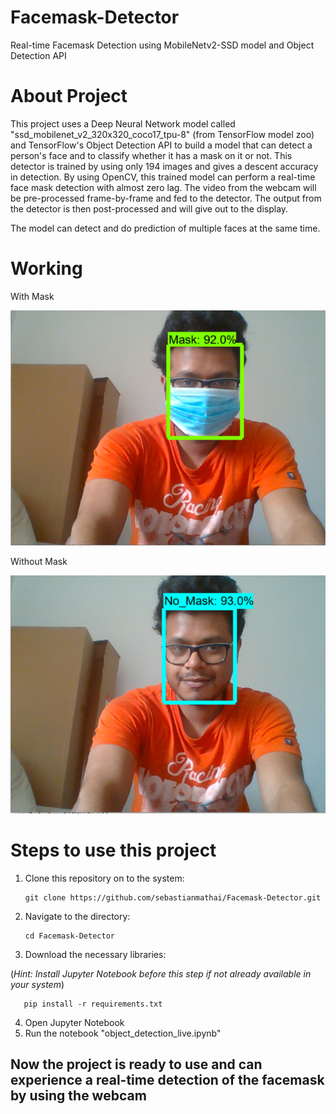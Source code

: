 # Facemask-Detector
Real-time Facemask Detection using MobileNetv2-SSD model and Object Detection API

# About Project
This project uses a Deep Neural Network model called "ssd_mobilenet_v2_320x320_coco17_tpu-8" (from TensorFlow model zoo) and TensorFlow's Object Detection API to build a model that can detect a person's face and to classify whether it has a mask on it or not. This detector is trained by using only 194 images and gives a descent accuracy in detection. By using OpenCV, this trained model can perform a real-time face mask detection with almost zero lag. The video from the webcam will be pre-processed frame-by-frame and fed to the detector. The output from the detector is then post-processed and will give out to the display.

The model can detect and do prediction of multiple faces at the same time.

# Working

With Mask

![alt text](https://github.com/sebastianmathai/Facemask-Detector/blob/main/mask.png)

Without Mask

![alt text](https://github.com/sebastianmathai/Facemask-Detector/blob/main/no_mask.png)


# Steps to use this project

1. Clone this repository on to the system:

       git clone https://github.com/sebastianmathai/Facemask-Detector.git

2. Navigate to the directory:

       cd Facemask-Detector
        
4. Download the necessary libraries:

(*Hint: Install Jupyter Notebook before this step if not already available in your system*)

       pip install -r requirements.txt
      
4. Open Jupyter Notebook
5. Run the notebook "object_detection_live.ipynb"
## Now the project is ready to use and can experience a real-time detection of the facemask by using the webcam

